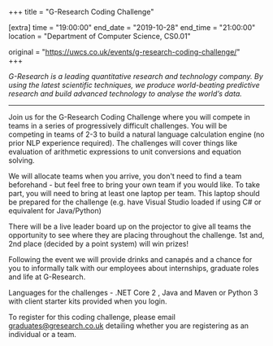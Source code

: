 +++
title = "G-Research Coding Challenge"

[extra]
time = "19:00:00"
end_date = "2019-10-28"
end_time = "21:00:00"
location = "Department of Computer Science, CS0.01"

original = "https://uwcs.co.uk/events/g-research-coding-challenge/"    
+++

*G-Research is a leading quantitative research and technology company.  By using the latest scientific techniques, we produce world-beating predictive research and build advanced technology to analyse the world’s data.*

-----

Join us for the G-Research Coding Challenge where you will compete in teams in a series of progressively difficult challenges. You will be competing in teams of 2-3 to build a natural language calculation engine (no prior NLP experience required). The challenges will cover things like evaluation of arithmetic expressions to unit conversions and equation solving.

We will allocate teams when you arrive, you don't need to find a team beforehand - but feel free to bring your own team if you would like. To take part, you will need to bring at least one laptop per team. This laptop should be prepared for the challenge (e.g. have Visual Studio loaded if using C\# or equivalent for Java/Python)

There will be a live leader board up on the projector to give all teams the opportunity to see where they are placing throughout the challenge. 1st and, 2nd place (decided by a point system) will win prizes\!

Following the event we will provide drinks and canapés and a chance for you to informally talk with our employees about internships, graduate roles and life at G-Research.

Languages for the challenges - .NET Core 2 , Java and Maven or Python 3 with client starter kits provided when you login.

To register for this coding challenge, please email <graduates@gresearch.co.uk> detailing whether you are registering as an individual or a team.

